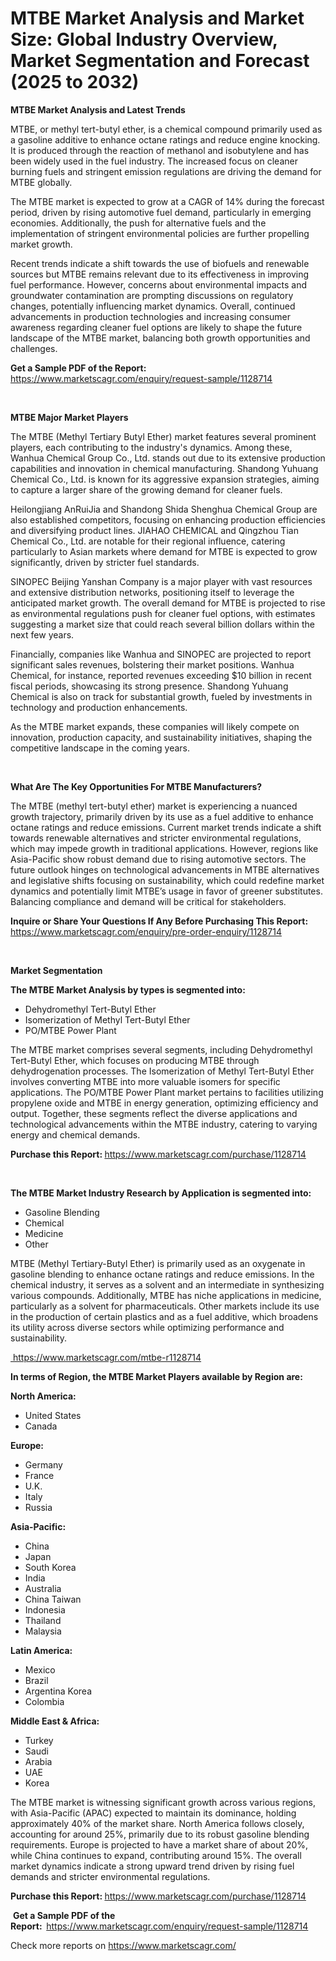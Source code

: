 <p><h1>MTBE Market Analysis and Market Size: Global Industry Overview, Market Segmentation and Forecast (2025 to 2032)</h1></p><p><strong>MTBE Market Analysis and Latest Trends</strong></p>
<p><p>MTBE, or methyl tert-butyl ether, is a chemical compound primarily used as a gasoline additive to enhance octane ratings and reduce engine knocking. It is produced through the reaction of methanol and isobutylene and has been widely used in the fuel industry. The increased focus on cleaner burning fuels and stringent emission regulations are driving the demand for MTBE globally. </p><p>The MTBE market is expected to grow at a CAGR of 14% during the forecast period, driven by rising automotive fuel demand, particularly in emerging economies. Additionally, the push for alternative fuels and the implementation of stringent environmental policies are further propelling market growth. </p><p>Recent trends indicate a shift towards the use of biofuels and renewable sources but MTBE remains relevant due to its effectiveness in improving fuel performance. However, concerns about environmental impacts and groundwater contamination are prompting discussions on regulatory changes, potentially influencing market dynamics. Overall, continued advancements in production technologies and increasing consumer awareness regarding cleaner fuel options are likely to shape the future landscape of the MTBE market, balancing both growth opportunities and challenges.</p></p>
<p><strong>Get a Sample PDF of the Report:&nbsp;</strong> <a href="https://www.marketscagr.com/enquiry/request-sample/1128714?utm_campaign=2998&utm_medium=2&utm_source=Github&utm_content=ia&utm_term=31032025&utm_id=mtbe">https://www.marketscagr.com/enquiry/request-sample/1128714</a></p>
<p>&nbsp;</p>
<p><strong>MTBE Major Market Players</strong></p>
<p><p>The MTBE (Methyl Tertiary Butyl Ether) market features several prominent players, each contributing to the industry's dynamics. Among these, Wanhua Chemical Group Co., Ltd. stands out due to its extensive production capabilities and innovation in chemical manufacturing. Shandong Yuhuang Chemical Co., Ltd. is known for its aggressive expansion strategies, aiming to capture a larger share of the growing demand for cleaner fuels. </p><p>Heilongjiang AnRuiJia and Shandong Shida Shenghua Chemical Group are also established competitors, focusing on enhancing production efficiencies and diversifying product lines. JIAHAO CHEMICAL and Qingzhou Tian Chemical Co., Ltd. are notable for their regional influence, catering particularly to Asian markets where demand for MTBE is expected to grow significantly, driven by stricter fuel standards.</p><p>SINOPEC Beijing Yanshan Company is a major player with vast resources and extensive distribution networks, positioning itself to leverage the anticipated market growth. The overall demand for MTBE is projected to rise as environmental regulations push for cleaner fuel options, with estimates suggesting a market size that could reach several billion dollars within the next few years. </p><p>Financially, companies like Wanhua and SINOPEC are projected to report significant sales revenues, bolstering their market positions. Wanhua Chemical, for instance, reported revenues exceeding $10 billion in recent fiscal periods, showcasing its strong presence. Shandong Yuhuang Chemical is also on track for substantial growth, fueled by investments in technology and production enhancements. </p><p>As the MTBE market expands, these companies will likely compete on innovation, production capacity, and sustainability initiatives, shaping the competitive landscape in the coming years.</p></p>
<p>&nbsp;</p>
<p><strong>What Are The Key Opportunities For MTBE Manufacturers?</strong></p>
<p><p>The MTBE (methyl tert-butyl ether) market is experiencing a nuanced growth trajectory, primarily driven by its use as a fuel additive to enhance octane ratings and reduce emissions. Current market trends indicate a shift towards renewable alternatives and stricter environmental regulations, which may impede growth in traditional applications. However, regions like Asia-Pacific show robust demand due to rising automotive sectors. The future outlook hinges on technological advancements in MTBE alternatives and legislative shifts focusing on sustainability, which could redefine market dynamics and potentially limit MTBE’s usage in favor of greener substitutes. Balancing compliance and demand will be critical for stakeholders.</p></p>
<p><strong>Inquire or Share Your Questions If Any Before Purchasing This Report:</strong> <a href="https://www.marketscagr.com/enquiry/pre-order-enquiry/1128714?utm_campaign=2998&utm_medium=2&utm_source=Github&utm_content=ia&utm_term=31032025&utm_id=mtbe">https://www.marketscagr.com/enquiry/pre-order-enquiry/1128714</a></p>
<p>&nbsp;</p>
<p><strong>Market Segmentation</strong></p>
<p><strong>The MTBE Market Analysis by types is segmented into:</strong></p>
<p><ul><li>Dehydromethyl Tert-Butyl Ether</li><li>Isomerization of Methyl Tert-Butyl Ether</li><li>PO/MTBE Power Plant</li></ul></p>
<p><p>The MTBE market comprises several segments, including Dehydromethyl Tert-Butyl Ether, which focuses on producing MTBE through dehydrogenation processes. The Isomerization of Methyl Tert-Butyl Ether involves converting MTBE into more valuable isomers for specific applications. The PO/MTBE Power Plant market pertains to facilities utilizing propylene oxide and MTBE in energy generation, optimizing efficiency and output. Together, these segments reflect the diverse applications and technological advancements within the MTBE industry, catering to varying energy and chemical demands.</p></p>
<p><strong>Purchase this Report:&nbsp;</strong><a href="https://www.marketscagr.com/purchase/1128714?utm_campaign=2998&utm_medium=2&utm_source=Github&utm_content=ia&utm_term=31032025&utm_id=mtbe">https://www.marketscagr.com/purchase/1128714</a></p>
<p>&nbsp;</p>
<p><strong>The MTBE Market Industry Research by Application is segmented into:</strong></p>
<p><ul><li>Gasoline Blending</li><li>Chemical</li><li>Medicine</li><li>Other</li></ul></p>
<p><p>MTBE (Methyl Tertiary-Butyl Ether) is primarily used as an oxygenate in gasoline blending to enhance octane ratings and reduce emissions. In the chemical industry, it serves as a solvent and an intermediate in synthesizing various compounds. Additionally, MTBE has niche applications in medicine, particularly as a solvent for pharmaceuticals. Other markets include its use in the production of certain plastics and as a fuel additive, which broadens its utility across diverse sectors while optimizing performance and sustainability.</p></p>
<p><a href="https://www.marketscagr.com/mtbe-r1128714?utm_campaign=2998&utm_medium=2&utm_source=Github&utm_content=ia&utm_term=31032025&utm_id=mtbe">&nbsp;https://www.marketscagr.com/mtbe-r1128714</a></p>
<p><strong>In terms of Region, the MTBE Market Players available by Region are:</strong></p>
<p>
    <p> <strong> North America: </strong>
        <ul>
            <li>United States</li>
            <li>Canada</li>
        </ul>
        </p> 
    <p> <strong> Europe: </strong>
        <ul>
            <li>Germany</li>
            <li>France</li>
            <li>U.K.</li>
            <li>Italy</li>
            <li>Russia</li>
        </ul>
        </p> 
    <p> <strong> Asia-Pacific: </strong>
        <ul>
            <li>China</li>
            <li>Japan</li>
            <li>South Korea</li>
            <li>India</li>
            <li>Australia</li>
            <li>China Taiwan</li>
            <li>Indonesia</li>
            <li>Thailand</li>
            <li>Malaysia</li>
        </ul>
        </p> 
    <p> <strong> Latin America: </strong>
        <ul>
            <li>Mexico</li>
            <li>Brazil</li>
            <li>Argentina Korea</li>
            <li>Colombia</li>
        </ul>
        </p> 
    <p> <strong> Middle East & Africa: </strong>
        <ul>
            <li>Turkey</li>
            <li>Saudi</li>
            <li>Arabia</li>
            <li>UAE</li>
            <li>Korea</li>
        </ul>
    </p>
    </p>
<p><p>The MTBE market is witnessing significant growth across various regions, with Asia-Pacific (APAC) expected to maintain its dominance, holding approximately 40% of the market share. North America follows closely, accounting for around 25%, primarily due to its robust gasoline blending requirements. Europe is projected to have a market share of about 20%, while China continues to expand, contributing around 15%. The overall market dynamics indicate a strong upward trend driven by rising fuel demands and stricter environmental regulations.</p></p>
<p><strong>Purchase this Report: </strong><a href="https://www.marketscagr.com/purchase/1128714?utm_campaign=2998&utm_medium=2&utm_source=Github&utm_content=ia&utm_term=31032025&utm_id=mtbe">https://www.marketscagr.com/purchase/1128714</a></p>
<p>&nbsp;<strong>Get a Sample PDF of the Report:&nbsp;&nbsp;</strong><a href="https://www.marketscagr.com/enquiry/request-sample/1128714?utm_campaign=2998&utm_medium=2&utm_source=Github&utm_content=ia&utm_term=31032025&utm_id=mtbe">https://www.marketscagr.com/enquiry/request-sample/1128714</a></p>
<p><strong></strong></p>
<p>Check more reports on <a href="https://www.marketscagr.com/?utm_campaign=2998&utm_medium=2&utm_source=Github&utm_content=ia&utm_term=31032025&utm_id=mtbe">https://www.marketscagr.com/</a></p>
